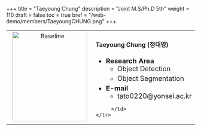 +++
title = "Taeyoung Chung"
description = "Joint M.S/Ph.D 5th"
weight = 110
draft = false
toc = true
bref = "/web-demo/members/TaeyoungCHUNG.png"
+++

<table>
    <tr>
       <td width="280" align="center" valign="top">
          <img alt="Baseline" width="200px" height="240" src="/web-demo/members/TaeyoungCHUNG.png">
       </td>
       <td>
            <h4>Taeyoung Chung (정태영)</h4>
            <ul class="member_info">
                <li style="font-size: 18px"><b>Research Area</b>
                    <ul class="interest">
                        <li style="margin-bottom: 5px">Object Detection</li>
                        <li style="margin-bottom: 5px">Object Segmentation</li>
                    </ul>
                </li>
                <li style="font-size: 18px"><b>E-mail</b>
                    <ul>
                        <li style="margin-bottom: 5px">tato0220@yonsei.ac.kr</li>
                    </ul>
                </li>
            </ul>
            
         </td>
    </tr>
</table>
